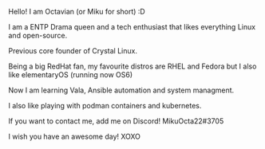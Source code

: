 Hello! I am Octavian (or Miku for short) :D

I am a ENTP Drama queen and a tech enthusiast that likes everything Linux and open-source.

Previous core founder of Crystal Linux.

Being a big RedHat fan, my favourite distros are RHEL and Fedora  but I also like elementaryOS (running now OS6)

Now I am learning Vala, Ansible automation and system managment.

I also like playing with podman containers and kubernetes.

If you want to contact me, add me on Discord! MikuOcta22#3705

I wish you have an awesome day! XOXO
<!---
MikuOcta/MikuOcta is a ✨ special ✨ repository because its `README.md` (this file) appears on your GitHub profile.
You can click the Preview link to take a look at your changes.
--->
